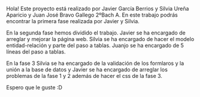 Hola!
Este proyecto está realizado por Javier García Berrios y Silvia Ureña Aparicio y Juan José Bravo Gallego 2ºBach A.
En este trabajo podrás encontrar la primera fase realizada por Javier y Silvia.

En la segunda fase hemos dividido el trabajo. Javier se ha encargado de arreglar y mejorar la página web. Silvia se ha encargado de hacer el modelo entidad-relación y parte del paso a tablas. Juanjo se ha encargado de 5 líneas del paso a tablas.

En la fase 3 Silvia se ha encargado de la validación de los formlaros y la unión a la base de datos y Javier se ha encargado de arreglar los problemas de la fase 1 y 2 además de hacer el css de la fase 3.

Espero que le guste :D
